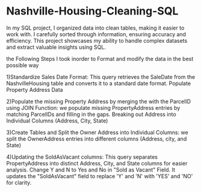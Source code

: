 # Nashville-Housing-Cleaning-SQL
In my SQL project, I organized data into clean tables, making it easier to work with. I carefully sorted through information, ensuring accuracy and efficiency. This project showcases my ability to handle complex datasets and extract valuable insights using SQL.

the Following Steps I took inorder to Format and modify the data in the best possible way

1)Standardize Sales Date Format:
This query retrieves the SaleDate from the NashvilleHousing table and converts it to a standard date format.
Populate Property Address Data

2)Populate the missing Property Address by merging the with the ParcelID using JOIN Function:
we populate missing PropertyAddress entries by matching ParcelIDs and filling in the gaps.
Breaking out Address into Individual Columns (Address, City, State)

3)Create Tables and Split the Owner Address into Individual Columns:
we split the OwnerAddress entries into different columns (Address, city, and State) 

4)Updating the SoldAsVacant columns:
This query separates PropertyAddress into distinct Address, City, and State columns for easier analysis.
Change Y and N to Yes and No in "Sold as Vacant" Field.
It updates the "SoldAsVacant" field to replace 'Y' and 'N' with 'YES' and 'NO' for clarity.

